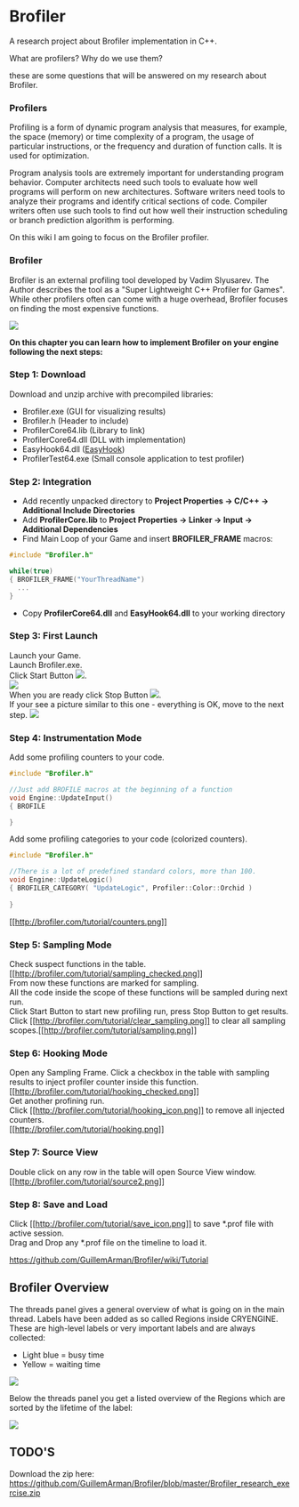 # Brofiler
A research project about Brofiler implementation in C++.

What are profilers? Why do we use them?

these are some questions that will be answered on my research about Brofiler.

### Profilers

Profiling is a form of dynamic program analysis that measures, for example, the space (memory) or time complexity of a program, the usage of particular instructions, or the frequency and duration of function calls. It is used for optimization.

Program analysis tools are extremely important for understanding program behavior. Computer architects need such tools to evaluate how well programs will perform on new architectures. Software writers need tools to analyze their programs and identify critical sections of code. Compiler writers often use such tools to find out how well their instruction scheduling or branch prediction algorithm is performing.

On this wiki I am going to focus on the Brofiler profiler.

### Brofiler

Brofiler is an external profiling tool developed by Vadim Slyusarev. The Author describes the tool as a "Super Lightweight C++ Profiler for Games". While other profilers often can come with a huge overhead, Brofiler focuses on finding the most expensive functions.

![](http://brofiler.com/images/screenshots/Screen2.png)


**On this chapter you can learn how to implement Brofiler on your engine following the next steps:**

### Step 1: Download
Download and unzip archive with precompiled libraries:
* Brofiler.exe (GUI for visualizing results)
* Brofiler.h (Header to include)
* ProfilerCore64.lib (Library to link)
* ProfilerCore64.dll (DLL with implementation)
* EasyHook64.dll ([EasyHook](http://easyhook.codeplex.com/))
* ProfilerTest64.exe (Small console application to test profiler)

### Step 2: Integration
* Add recently unpacked directory to **Project Properties -> C/C++ -> Additional Include Directories**
* Add **ProfilerCore.lib** to **Project Properties -> Linker -> Input -> Additional Dependencies**
* Find Main Loop of your Game and insert **BROFILER_FRAME** macros:
```c++
#include "Brofiler.h"

while(true)
{ BROFILER_FRAME("YourThreadName")
  ...
}
```
* Copy **ProfilerCore64.dll** and **EasyHook64.dll** to your working directory

### Step 3: First Launch
Launch your Game.  
Launch Brofiler.exe.  
Click Start Button ![](http://brofiler.com/tutorial/start.jpg).  
![](http://brofiler.com/tutorial/progress.png)  
When you are ready click Stop Button ![](http://brofiler.com/tutorial/stop.jpg).  
If your see a picture similar to this one - everything is OK, move to the next step.
![](http://brofiler.com/tutorial/first_run.png)  

### Step 4: Instrumentation Mode
Add some profiling counters to your code.
```c++
#include "Brofiler.h"

//Just add BROFILE macros at the beginning of a function
void Engine::UpdateInput()
{ BROFILE

}
```

Add some profiling categories to your code (colorized counters).
```c++
#include "Brofiler.h"

//There is a lot of predefined standard colors, more than 100.
void Engine::UpdateLogic()
{ BROFILER_CATEGORY( "UpdateLogic", Profiler::Color::Orchid )
  
}
```
[[http://brofiler.com/tutorial/counters.png]]

### Step 5: Sampling Mode
Check suspect functions in the table.  
[[http://brofiler.com/tutorial/sampling_checked.png]]  
From now these functions are marked for sampling.  
All the code inside the scope of these functions will be sampled during next run.  
Click Start Button to start new profiling run, press Stop Button to get results.  
Click [[http://brofiler.com/tutorial/clear_sampling.png]] to clear all sampling scopes.[[http://brofiler.com/tutorial/sampling.png]]

### Step 6: Hooking Mode
Open any Sampling Frame. Click a checkbox in the table with sampling results to inject profiler counter inside this function.  
[[http://brofiler.com/tutorial/hooking_checked.png]]  
Get another profining run.  
Click [[http://brofiler.com/tutorial/hooking_icon.png]] to remove all injected counters.  
[[http://brofiler.com/tutorial/hooking.png]]

### Step 7: Source View
Double click on any row in the table will open Source View window.
[[http://brofiler.com/tutorial/source2.png]]

### Step 8: Save and Load
Click [[http://brofiler.com/tutorial/save_icon.png]] to save *.prof file with active session.  
Drag and Drop any *.prof file on the timeline to load it.


https://github.com/GuillemArman/Brofiler/wiki/Tutorial


## Brofiler Overview

The threads panel gives a general overview of what is going on in the main thread. Labels have been added as so called Regions inside CRYENGINE. 
These are high-level labels or very important labels and are always collected:
* Light blue = busy time
* Yellow = waiting time

![](http://docs.cryengine.com/download/attachments/24283922/image2016-3-11%2015%3A22%3A51.png?version=1&modificationDate=1457706171000&api=v2)


Below the threads panel you get a listed overview of the Regions which are sorted by the lifetime of the label:

![](http://docs.cryengine.com/download/attachments/24283922/image2016-3-11%2015%3A28%3A31.png?version=1&modificationDate=1457706511000&api=v2)


## TODO'S

Download the zip here: https://github.com/GuillemArman/Brofiler/blob/master/Brofiler_research_exercise.zip
